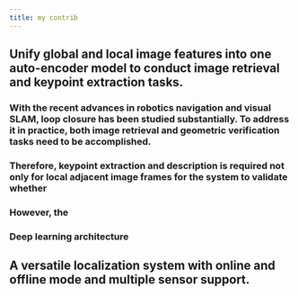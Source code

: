 ```yaml
---
title: my contrib
---
```


## Unify global and local image features into one auto-encoder model to conduct image retrieval and keypoint extraction tasks.
### With the recent advances in robotics navigation and visual SLAM, loop closure has been studied substantially. To address it in practice, both image retrieval and geometric verification tasks need to be accomplished.
### Therefore, keypoint extraction and description is required not only for local adjacent image frames  for the system to validate whether
### However, the
### Deep learning architecture
## A versatile localization system with online and offline mode and multiple sensor support.
###
